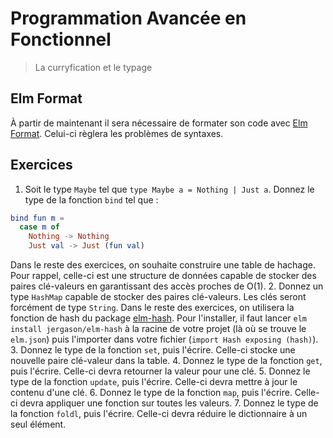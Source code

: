 # Programmation Avancée en Fonctionnel

> La curryfication et le typage

## Elm Format

À partir de maintenant il sera nécessaire de formater son code avec [Elm Format](https://github.com/avh4/elm-format#installation-). Celui-ci règlera les problèmes de syntaxes.

## Exercices

1. Soit le type `Maybe` tel que `type Maybe a = Nothing | Just a`. Donnez le type de la fonction `bind` tel que :
```elm
bind fun m =
  case m of
    Nothing -> Nothing
    Just val -> Just (fun val)
```
Dans le reste des exercices, on souhaite construire une table de hachage. Pour rappel, celle-ci est une structure de données capable de stocker des paires clé-valeurs en garantissant des accès proches de O(1).
2. Donnez un type `HashMap` capable de stocker des paires clé-valeurs. Les clés seront forcément de type `String`.
Dans le reste des exercices, on utilisera la fonction de hash du package [elm-hash](https://package.elm-lang.org/packages/jergason/elm-hash/latest/Hash#hash). Pour l'installer, il faut lancer `elm install jergason/elm-hash` à la racine de votre projet (là où se trouve le `elm.json`) puis l'importer dans votre fichier (`import Hash exposing (hash)`).
3. Donnez le type de la fonction `set`, puis l'écrire. Celle-ci stocke une nouvelle paire clé-valeur dans la table.
4. Donnez le type de la fonction `get`, puis l'écrire. Celle-ci devra retourner la valeur pour une clé.
5. Donnez le type de la fonction `update`, puis l'écrire. Celle-ci devra mettre à jour le contenu d'une clé.
6. Donnez le type de la fonction `map`, puis l'écrire. Celle-ci devra appliquer une fonction sur toutes les valeurs.
7. Donnez le type de la fonction `foldl`, puis l'écrire. Celle-ci devra réduire le dictionnaire à un seul élément.

